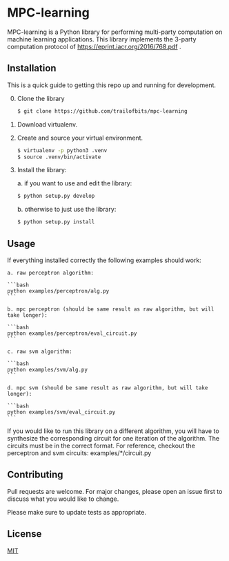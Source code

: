 # MPC-learning
MPC-learning is a Python library for performing multi-party computation on machine learning applications. This library implements the 3-party computation protocol of https://eprint.iacr.org/2016/768.pdf .

## Installation
This is a quick guide to getting this repo up and running for development.

0. Clone the library

    ```bash
    $ git clone https://github.com/trailofbits/mpc-learning
    ```

1. Download virtualenv.

2. Create and source your virtual environment.

    ```bash
    $ virtualenv -p python3 .venv
    $ source .venv/bin/activate
    ```

3. Install the library:

    a. if you want to use and edit the library:
    ```bash
    $ python setup.py develop
    ```

    b. otherwise to just use the library:
    ```bash
    $ python setup.py install
    ```

## Usage

If everything installed correctly the following examples should work:

    a. raw perceptron algorithm:

    ```bash
    python examples/perceptron/alg.py
    ```

    b. mpc perceptron (should be same result as raw algorithm, but will take longer):

    ```bash
    python examples/perceptron/eval_circuit.py
    ```

    c. raw svm algorithm:

    ```bash
    python examples/svm/alg.py
    ```

    d. mpc svm (should be same result as raw algorithm, but will take longer):
    
    ```bash
    python examples/svm/eval_circuit.py
    ```

If you would like to run this library on a different algorithm, you will have to synthesize the corresponding circuit for one iteration of the algorithm. The circuits must be in the correct format. For reference, checkout the perceptron and svm circuits: examples/*/circuit.py

## Contributing
Pull requests are welcome. For major changes, please open an issue first to discuss what you would like to change.

Please make sure to update tests as appropriate.

## License
[MIT](https://choosealicense.com/licenses/mit/)